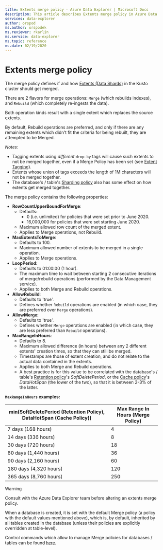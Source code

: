 ```yaml
---
title: Extents merge policy - Azure Data Explorer | Microsoft Docs
description: This article describes Extents merge policy in Azure Data Explorer.
services: data-explorer
author: orspod
ms.author: orspodek
ms.reviewer: rkarlin
ms.service: data-explorer
ms.topic: reference
ms.date: 02/19/2020
---
```

# Extents merge policy
The merge policy defines if and how [Extents (Data Shards)](../management/extents-overview.md) in the Kusto cluster should get merged.

There are 2 flavors for merge operations: `Merge` (which rebuilds indexes), and `Rebuild` (which completely re-ingests the data).

Both operation kinds result with a single extent which replaces the source extents.

By default, Rebuild operations are preferred, and only if there are any remaining extents which didn't fit the criteria for
being rebuilt, they are attempted to be Merged.  

*Notes:*
- Tagging extents using *different* `drop-by` tags will cause such extents to not be merged together, even if a Merge Policy has been set 
(see [Extent Tagging](../management/extents-overview.md#extent-tagging)).
- Extents whose union of tags exceeds the length of 1M characters will not be merged together.
- The database's / table's [Sharding policy](./shardingpolicy.md) also has some effect on how extents get merged together.

The merge policy contains the following properties:

- **RowCountUpperBoundForMerge**:
    - Defaults:
      - 0 (i.e. unlimited) for policies that were set prior to June 2020.
      - 16,000,000 for policies that were set starting June 2020.
    - Maximum allowed row count of the merged extent.
    - Applies to Merge operations, not Rebuild.  
- **MaxExtentsToMerge**:
    - Defaults to 100.
    - Maximum allowed number of extents to be merged in a single operation.
    - Applies to Merge operations.
- **LoopPeriod**:
    - Defaults to 01:00:00 (1 hour).
    - The maximum time to wait between starting 2 consecutive iterations of merge/rebuild operations 
    (performed by the Data Management service).
    - Applies to both Merge and Rebuild operations.
- **AllowRebuild**:
    - Defaults to 'true'.
    - Defines whether `Rebuild` operations are enabled (in which case, they are preferred over `Merge` operations).
- **AllowMerge**:
    - Defaults to 'true'.
    - Defines whether `Merge` operations are enabled (in which case, they are less preferred than `Rebuild` operations).
- **MaxRangeInHours**:
    - Defaults to 8.
    - Maximum allowed difference (in hours) between any 2 different extents' creation times, so that they can still be merged.
    - Timestamps are those of extent creation, and do not relate to the actual data contained in the extents.
    - Applies to both Merge and Rebuild operations.
    - A best practice is for this value to be correlated with the database's / table's
    [Retention policy](./retentionpolicy.md)'s 
    *SoftDeletePeriod*, or the [Cache policy](./cachepolicy.md)'s
    *DataHotSpan* (the lower of the two), so that it is between 2-3% of the latter.

**`MaxRangeInHours` examples:**

|min(SoftDeletePeriod (Retention Policy), DataHotSpan (Cache Policy))|Max Range In Hours (Merge Policy)|
|--------------------------------------------------------------------|---------------------------------|
|7 days (168 hours)                                                  | 4                               |
|14 days (336 hours)                                                 | 8                               |
|30 days (720 hours)                                                 | 18                              |
|60 days (1,440 hours)                                               | 36                              |
|90 days (2,160 hours)                                               | 60                              |
|180 days (4,320 hours)                                              | 120                             |
|365 days (8,760 hours)                                              | 250                             |

> [!WARNING]
> Consult with the Azure Data Explorer team before altering an extents merge policy.

When a database is created, it is set with the default Merge policy (a policy with the default values mentioned above), which is, by default, inherited by
all tables created in the database (unless their policies are explicitly overridden at table-level).

Control commands which allow to manage Merge policies for databases / tables can be found [here](../management/merge-policy.md).
